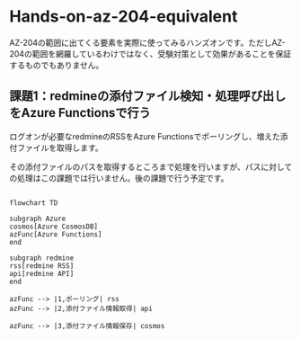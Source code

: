 # Hands-on-az-204-equivalent

AZ-204の範囲に出てくる要素を実際に使ってみるハンズオンです。ただしAZ-204の範囲を網羅しているわけではなく、受験対策として効果があることを保証するものでもありません。

## 課題1：redmineの添付ファイル検知・処理呼び出しをAzure Functionsで行う

ログオンが必要なredmineのRSSをAzure Functionsでポーリングし、増えた添付ファイルを取得します。

その添付ファイルのパスを取得するところまで処理を行いますが、パスに対しての処理はこの課題では行いません。後の課題で行う予定です。

```mermaid

flowchart TD

subgraph Azure
cosmos[Azure CosmosDB]
azFunc[Azure Functions]
end

subgraph redmine
rss[redmine RSS]
api[redmine API]
end

azFunc --> |1,ポーリング| rss
azFunc --> |2,添付ファイル情報取得| api

azFunc --> |3,添付ファイル情報保存| cosmos


```



